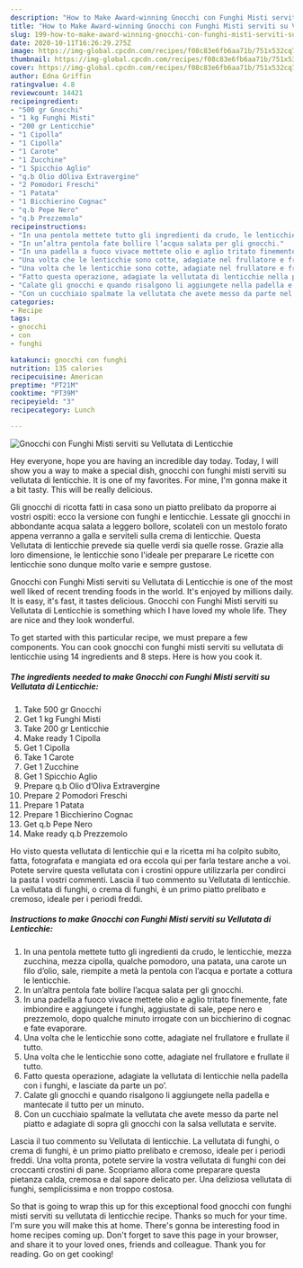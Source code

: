 ```yaml
---
description: "How to Make Award-winning Gnocchi con Funghi Misti serviti su Vellutata di Lenticchie"
title: "How to Make Award-winning Gnocchi con Funghi Misti serviti su Vellutata di Lenticchie"
slug: 199-how-to-make-award-winning-gnocchi-con-funghi-misti-serviti-su-vellutata-di-lenticchie
date: 2020-10-11T16:26:29.275Z
image: https://img-global.cpcdn.com/recipes/f08c83e6fb6aa71b/751x532cq70/gnocchi-con-funghi-misti-serviti-su-vellutata-di-lenticchie-recipe-main-photo.jpg
thumbnail: https://img-global.cpcdn.com/recipes/f08c83e6fb6aa71b/751x532cq70/gnocchi-con-funghi-misti-serviti-su-vellutata-di-lenticchie-recipe-main-photo.jpg
cover: https://img-global.cpcdn.com/recipes/f08c83e6fb6aa71b/751x532cq70/gnocchi-con-funghi-misti-serviti-su-vellutata-di-lenticchie-recipe-main-photo.jpg
author: Edna Griffin
ratingvalue: 4.8
reviewcount: 14421
recipeingredient:
- "500 gr Gnocchi"
- "1 kg Funghi Misti"
- "200 gr Lenticchie"
- "1 Cipolla"
- "1 Cipolla"
- "1 Carote"
- "1 Zucchine"
- "1 Spicchio Aglio"
- "q.b Olio dOliva Extravergine"
- "2 Pomodori Freschi"
- "1 Patata"
- "1 Bicchierino Cognac"
- "q.b Pepe Nero"
- "q.b Prezzemolo"
recipeinstructions:
- "In una pentola mettete tutto gli ingredienti da crudo, le lenticchie, mezza zucchina, mezza cipolla, qualche pomodoro, una patata, una carote un filo d’olio, sale, riempite a metà la pentola con l’acqua e portate a cottura le lenticchie."
- "In un’altra pentola fate bollire l’acqua salata per gli gnocchi."
- "In una padella a fuoco vivace mettete olio e aglio tritato finemente, fate imbiondire e aggiungete i funghi, aggiustate di sale, pepe nero e prezzemolo, dopo qualche minuto irrogate con un bicchierino di cognac e fate evaporare."
- "Una volta che le lenticchie sono cotte, adagiate nel frullatore e frullate il tutto."
- "Una volta che le lenticchie sono cotte, adagiate nel frullatore e frullate il tutto."
- "Fatto questa operazione, adagiate la vellutata di lenticchie nella padella con i funghi, e lasciate da parte un po’."
- "Calate gli gnocchi e quando risalgono li aggiungete nella padella e mantecate il tutto per un minuto."
- "Con un cucchiaio spalmate la vellutata che avete messo da parte nel piatto e adagiate di sopra gli gnocchi con la salsa vellutata e servite."
categories:
- Recipe
tags:
- gnocchi
- con
- funghi

katakunci: gnocchi con funghi 
nutrition: 135 calories
recipecuisine: American
preptime: "PT21M"
cooktime: "PT39M"
recipeyield: "3"
recipecategory: Lunch

---
```



![Gnocchi con Funghi Misti serviti su Vellutata di Lenticchie](https://img-global.cpcdn.com/recipes/f08c83e6fb6aa71b/751x532cq70/gnocchi-con-funghi-misti-serviti-su-vellutata-di-lenticchie-recipe-main-photo.jpg)

Hey everyone, hope you are having an incredible day today. Today, I will show you a way to make a special dish, gnocchi con funghi misti serviti su vellutata di lenticchie. It is one of my favorites. For mine, I'm gonna make it a bit tasty. This will be really delicious.

Gli gnocchi di ricotta fatti in casa sono un piatto prelibato da proporre ai vostri ospiti: ecco la versione con funghi e lenticchie. Lessate gli gnocchi in abbondante acqua salata a leggero bollore, scolateli con un mestolo forato appena verranno a galla e serviteli sulla crema di lenticchie. Questa Vellutata di lenticchie prevede sia quelle verdi sia quelle rosse. Grazie alla loro dimensione, le lenticchie sono l&#39;ideale per preparare Le ricette con lenticchie sono dunque molto varie e sempre gustose.

Gnocchi con Funghi Misti serviti su Vellutata di Lenticchie is one of the most well liked of recent trending foods in the world. It's enjoyed by millions daily. It is easy, it's fast, it tastes delicious. Gnocchi con Funghi Misti serviti su Vellutata di Lenticchie is something which I have loved my whole life. They are nice and they look wonderful.


To get started with this particular recipe, we must prepare a few components. You can cook gnocchi con funghi misti serviti su vellutata di lenticchie using 14 ingredients and 8 steps. Here is how you cook it.

<!--inarticleads1-->

##### The ingredients needed to make Gnocchi con Funghi Misti serviti su Vellutata di Lenticchie:

1. Take 500 gr Gnocchi
1. Get 1 kg Funghi Misti
1. Take 200 gr Lenticchie
1. Make ready 1 Cipolla
1. Get 1 Cipolla
1. Take 1 Carote
1. Get 1 Zucchine
1. Get 1 Spicchio Aglio
1. Prepare q.b Olio d’Oliva Extravergine
1. Prepare 2 Pomodori Freschi
1. Prepare 1 Patata
1. Prepare 1 Bicchierino Cognac
1. Get q.b Pepe Nero
1. Make ready q.b Prezzemolo


Ho visto questa vellutata di lenticchie qui e la ricetta mi ha colpito subito, fatta, fotografata e mangiata ed ora eccola qui per farla testare anche a voi. Potete servire questa vellutata con i crostini oppure utilizzarla per condirci la pasta I vostri commenti. Lascia il tuo commento su Vellutata di lenticchie. La vellutata di funghi, o crema di funghi, è un primo piatto prelibato e cremoso, ideale per i periodi freddi. 

<!--inarticleads2-->

##### Instructions to make Gnocchi con Funghi Misti serviti su Vellutata di Lenticchie:

1. In una pentola mettete tutto gli ingredienti da crudo, le lenticchie, mezza zucchina, mezza cipolla, qualche pomodoro, una patata, una carote un filo d’olio, sale, riempite a metà la pentola con l’acqua e portate a cottura le lenticchie.
1. In un’altra pentola fate bollire l’acqua salata per gli gnocchi.
1. In una padella a fuoco vivace mettete olio e aglio tritato finemente, fate imbiondire e aggiungete i funghi, aggiustate di sale, pepe nero e prezzemolo, dopo qualche minuto irrogate con un bicchierino di cognac e fate evaporare.
1. Una volta che le lenticchie sono cotte, adagiate nel frullatore e frullate il tutto.
1. Una volta che le lenticchie sono cotte, adagiate nel frullatore e frullate il tutto.
1. Fatto questa operazione, adagiate la vellutata di lenticchie nella padella con i funghi, e lasciate da parte un po’.
1. Calate gli gnocchi e quando risalgono li aggiungete nella padella e mantecate il tutto per un minuto.
1. Con un cucchiaio spalmate la vellutata che avete messo da parte nel piatto e adagiate di sopra gli gnocchi con la salsa vellutata e servite.


Lascia il tuo commento su Vellutata di lenticchie. La vellutata di funghi, o crema di funghi, è un primo piatto prelibato e cremoso, ideale per i periodi freddi. Una volta pronta, potete servire la vostra vellutata di funghi con dei croccanti crostini di pane. Scopriamo allora come preparare questa pietanza calda, cremosa e dal sapore delicato per. Una deliziosa vellutata di funghi, semplicissima e non troppo costosa. 

So that is going to wrap this up for this exceptional food gnocchi con funghi misti serviti su vellutata di lenticchie recipe. Thanks so much for your time. I'm sure you will make this at home. There's gonna be interesting food in home recipes coming up. Don't forget to save this page in your browser, and share it to your loved ones, friends and colleague. Thank you for reading. Go on get cooking!

